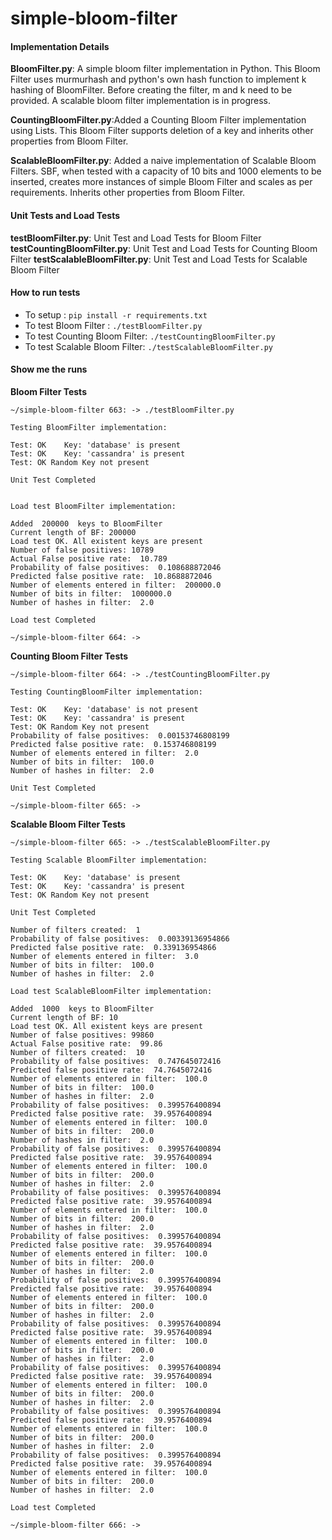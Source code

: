simple-bloom-filter
===================

#### Implementation Details
**BloomFilter.py**: A simple bloom filter implementation in Python. This Bloom Filter uses murmurhash and python's own hash function to implement k hashing of BloomFilter. Before creating the filter, m and k need to be provided. A scalable bloom filter implementation is in progress.

**CountingBloomFilter.py**:Added a Counting Bloom Filter implementation using Lists. This Bloom Filter supports deletion of a key and inherits other properties from Bloom Filter.

**ScalableBloomFilter.py**: Added a naive implementation of Scalable Bloom Filters. SBF, when tested with a capacity of 10 bits and 1000 elements to be inserted, creates more instances of simple Bloom Filter and scales as per requirements. Inherits other properties from Bloom Filter.

#### Unit Tests and Load Tests
**testBloomFilter.py**: Unit Test and Load Tests for Bloom Filter
**testCountingBloomFilter.py**: Unit Test and Load Tests for Counting Bloom Filter
**testScalableBloomFilter.py**: Unit Test and Load Tests for Scalable Bloom Filter

#### How to run tests
- To setup : `pip install -r requirements.txt`
- To test Bloom Filter : `./testBloomFilter.py`
- To test Counting Bloom Filter: `./testCountingBloomFilter.py`
- To test Scalable Bloom Filter: `./testScalableBloomFilter.py`

#### Show me the runs

**Bloom Filter Tests**
```
~/simple-bloom-filter 663: -> ./testBloomFilter.py 

Testing BloomFilter implementation:

Test: OK 	Key: 'database' is present
Test: OK 	Key: 'cassandra' is present
Test: OK Random Key not present

Unit Test Completed


Load test BloomFilter implementation:

Added  200000  keys to BloomFilter
Current length of BF: 200000
Load test OK. All existent keys are present
Number of false positives: 10789
Actual False positive rate:  10.789
Probability of false positives:  0.108688872046
Predicted false positive rate:  10.8688872046
Number of elements entered in filter:  200000.0
Number of bits in filter:  1000000.0
Number of hashes in filter:  2.0

Load test Completed

~/simple-bloom-filter 664: ->
```

**Counting Bloom Filter Tests**
```
~/simple-bloom-filter 664: -> ./testCountingBloomFilter.py 

Testing CountingBloomFilter implementation:

Test: OK 	Key: 'database' is not present
Test: OK 	Key: 'cassandra' is present
Test: OK Random Key not present
Probability of false positives:  0.00153746808199
Predicted false positive rate:  0.153746808199
Number of elements entered in filter:  2.0
Number of bits in filter:  100.0
Number of hashes in filter:  2.0

Unit Test Completed

~/simple-bloom-filter 665: ->
```

**Scalable Bloom Filter Tests**
```
~/simple-bloom-filter 665: -> ./testScalableBloomFilter.py 

Testing Scalable BloomFilter implementation:

Test: OK 	Key: 'database' is present
Test: OK 	Key: 'cassandra' is present
Test: OK Random Key not present

Unit Test Completed

Number of filters created:  1
Probability of false positives:  0.00339136954866
Predicted false positive rate:  0.339136954866
Number of elements entered in filter:  3.0
Number of bits in filter:  100.0
Number of hashes in filter:  2.0

Load test ScalableBloomFilter implementation:

Added  1000  keys to BloomFilter
Current length of BF: 10
Load test OK. All existent keys are present
Number of false positives: 99860
Actual False positive rate:  99.86
Number of filters created:  10
Probability of false positives:  0.747645072416
Predicted false positive rate:  74.7645072416
Number of elements entered in filter:  100.0
Number of bits in filter:  100.0
Number of hashes in filter:  2.0
Probability of false positives:  0.399576400894
Predicted false positive rate:  39.9576400894
Number of elements entered in filter:  100.0
Number of bits in filter:  200.0
Number of hashes in filter:  2.0
Probability of false positives:  0.399576400894
Predicted false positive rate:  39.9576400894
Number of elements entered in filter:  100.0
Number of bits in filter:  200.0
Number of hashes in filter:  2.0
Probability of false positives:  0.399576400894
Predicted false positive rate:  39.9576400894
Number of elements entered in filter:  100.0
Number of bits in filter:  200.0
Number of hashes in filter:  2.0
Probability of false positives:  0.399576400894
Predicted false positive rate:  39.9576400894
Number of elements entered in filter:  100.0
Number of bits in filter:  200.0
Number of hashes in filter:  2.0
Probability of false positives:  0.399576400894
Predicted false positive rate:  39.9576400894
Number of elements entered in filter:  100.0
Number of bits in filter:  200.0
Number of hashes in filter:  2.0
Probability of false positives:  0.399576400894
Predicted false positive rate:  39.9576400894
Number of elements entered in filter:  100.0
Number of bits in filter:  200.0
Number of hashes in filter:  2.0
Probability of false positives:  0.399576400894
Predicted false positive rate:  39.9576400894
Number of elements entered in filter:  100.0
Number of bits in filter:  200.0
Number of hashes in filter:  2.0
Probability of false positives:  0.399576400894
Predicted false positive rate:  39.9576400894
Number of elements entered in filter:  100.0
Number of bits in filter:  200.0
Number of hashes in filter:  2.0
Probability of false positives:  0.399576400894
Predicted false positive rate:  39.9576400894
Number of elements entered in filter:  100.0
Number of bits in filter:  200.0
Number of hashes in filter:  2.0

Load test Completed

~/simple-bloom-filter 666: ->
```
